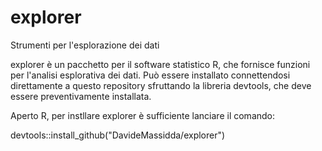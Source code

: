 explorer
========
Strumenti per l'esplorazione dei dati

explorer è un pacchetto per il software statistico R, che fornisce funzioni per l'analisi esplorativa dei dati. Può essere installato connettendosi direttamente a questo repository sfruttando la libreria devtools, che deve essere preventivamente installata.

Aperto R, per instllare explorer è sufficiente lanciare il comando:

devtools::install_github("DavideMassidda/explorer")
